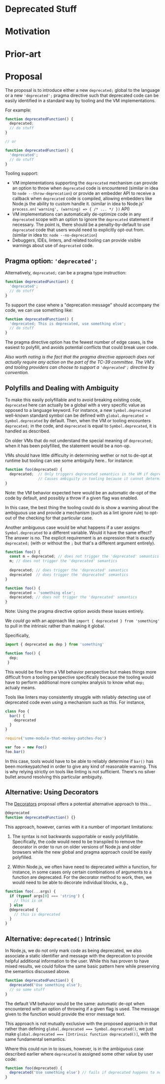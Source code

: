 # Deprecated Stuff

# Motivation

# Prior-art

# Proposal

The proposal is to introduce either a new `deprecated;` global to the language
or a new `'deprecated';` pragma directive such that deprecated code can be easily
identified in a standard way by tooling and the VM implementations.

For example:

```js
function deprecatedFunction() {
  deprecated;
  // do stuff
}

// or 

function deprecatedFunction() {
  'deprecated';
  // do stuff
}
```

Tooling support:

* VM implementations supporting the `deprecated` mechanism can provide an option to
  throw when `deprecated` code is encountered (similar in idea to `node --throw-deprecation`)
  or provide an embedder API to receive a callback when `deprecated` code is compiled, allowing
  embedders like Node.js the ability to custom handle it. (similar in idea to
  Node.js' `process.on('warning', (warning) => { /* ... */ })` API)
* VM implementations can automatically de-optimize code in any `deprecated` scope with
  an option to ignore the `deprecated` statement if necessary. The point is, there should
  be a penalty-by-default to use `deprecated` code that users would need to explicitly
  opt-out from. (similar in idea to: `node --no-deprecation`)
* Debuggers, IDEs, linters, and related tooling can provide visible warnings about
  use of `deprecated` code.

## Pragma option: `'deprecated';`

Alternatively, `deprecated;` can be a pragma type instruction:

```js
function deprecatedFunction() {
  'deprecated';
  // do stuff
}
```

To support the case where a "deprecation message" should accompany the code, we can
use something like:

```js
function deprecatedFunction() {
  'deprecated; This is deprecated, use something else';
  // do stuff
}
```

The pragma directive option has the fewest number of edge cases, is the easiest to
polyfill, and avoids potential conflicts that could break user code.

*Also worth noting is the fact that the pragma directive approach does not
actually require any action on the part of the TC-39 committee. The VM's and
tooling providers can choose to support a `'deprecated';` directive by convention.*

## Polyfills and Dealing with Ambiguity

To make this easily polyfillable and to avoid breaking existing code, `deprecated`
here can actually be a global with a very specific value as opposed to a language
keyword. For instance, a new `Symbol.deprecated` well-known standard symbol can
be defined with `global.deprecated = Symbol.deprecated` by default. Then, when
the VM or tooling encounters `deprecated;` in the code, and `deprecated` is equal
to `Symbol.deprecated`, it is handled as described.

On older VMs that do not understand the special meaning of `deprecated;` when it has
been polyfilled, the statement would be a non-op.

VMs should have little difficulty in determining wether or not to de-opt at runtime
but tooling can see some ambiguity here.. for instance:

```js
function foo(deprecated) {
  deprecated;  // Only triggers deprecated semantics in the VM if deprecated === Symbol.deprecated
               // Causes ambiguity in tooling because it cannot determine reliably if deprecated === Symbol.deprecated
}
```

Note: the VM behavior expected here would be an automatic de-opt of the code by default,
and possibly a throw if a given flag was enabled.

In this case, the best thing the tooling could do is show a warning about the
ambiguous use and provide a mechanism (such as a lint ignore rule) to opt-out
of the checking for that particular case.

Another ambiguous case would be what happens if a user assigns `Symbol.deprecated`
to a different variable. Would it have the same effect? The answer is no. The
explicit requirement is an expression that is exactly `deprecated;` (with or without
the `;` but that's a different argument entirely).

```js
function foo() {
  const m = deprecated; // does not trigger the 'deprecated' semantics
  m; // does not trigger the 'deprecated' semantics
  
  deprecated; // does trigger the 'deprecated' semantics
  deprecated  // does trigger the 'deprecated' semantics
}

function foo() {
  deprecated = 'something else';
  deprecated; // does not trigger the 'deprecated' semantics
}
```

Note: Using the pragma directive option avoids these issues entirely.

We *could* go with an approach like `import { deprecated } from 'something'` to pull in the intrinsic rather
than making it global. 

Specifically,

```js
import { deprecated as dep } from 'something'

function foo() {
  dep;
 }
```

This would be fine from a VM behavior perspective but makes things more difficult
from a tooling perspective specifically because the tooling would have to perform
additional more complex analysis to know what `dep;` actualy means.

Tools like linters may consistently struggle with reliably detecting use of deprecated
code even using a mechanism such as this. For instance,

```js
class Foo {
  bar() {
    deprecated
  }
}

require('some-module-that-monkey-patches-Foo')

var foo = new Foo()
foo.bar()
```

In this case, tools would have to be able to reliably determine if `bar()` has
been monkeypatched in order to give any kind of reasonable warning. This is why
relying strictly on tools like linting is not sufficient. There's no silver bullet
around resolving this particular ambiguity.

## Alternative: Using Decorators

The [Decorators](https://github.com/tc39/proposal-decorators) proposal offers a potential
alternative approach to this...
  
```js
@deprecated
function deprecatedFunction() {}
```

This approach, however, carries with it a number of important limitations:

1. The syntax is not backwards supportable or easily polyfillable. Specifically, the code would
   need to be transpiled to remove the decorator in order to run on older versions of Node.js and
   older browsers while the new global and pragma approach could be easily polyfilled.

2. Within Node.js, we often have need to deprecated *within* a function, for instance, in some
   cases only certain combinations of arguments to a function are deprecated. For the decorator
   method to work, then, we would need to be able to decorate individual blocks, e.g.,
   
```js
function foo(...args) {
  if (typeof args[0] === 'string') {
    // this is ok
  } else
  @deprecated {
    // this is deprecated  
  }
}
```

## Alternative: `deprecated()` Intrinsic

In Node.js, we do not only mark code as being deprecated, we also associate a static identifier and message with the deprecation to provide helpful additional information to the user. While this has proven to have mixed results, we could follow the same basic pattern here while preserving the semantics discussed above.

```js
function deprecatedFunction() {
  deprecated('Use something else');
  // so some stuff
}
```

The default VM behavior would be the same: automatic de-opt when encountered with an option of throwing
if a given flag is used. The message given to the function would provide the error message text.

This approach is not mutually exclusive with the proposed approach in that rather than defining
`global.deprecated === Symbol.deprecated()`, we just make `global.deprecated === [Intrinsic function deprecated()]`,
with the same fundamental semantics.

Where this could run in to issues, however, is in the ambiguous case described earlier where `deprecated` is
assigned some other value by user code:

```js
function foo(deprecated) {
  deprecated('Use something else') // fails if deprecated happens to not be a function
}
```
